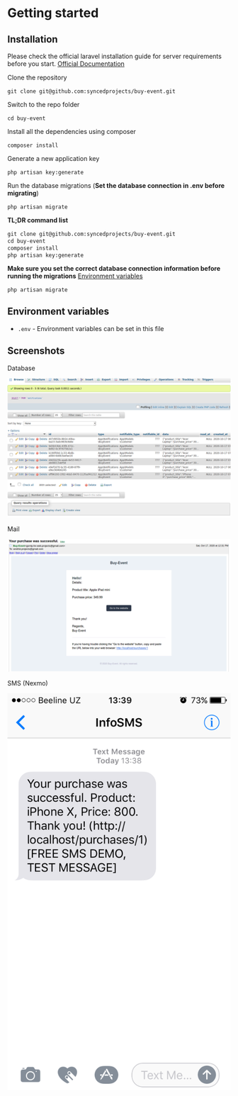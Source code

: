 # Getting started

## Installation

Please check the official laravel installation guide for server requirements before you start. [Official Documentation](https://laravel.com/docs/7.x/installation#installation)

Clone the repository

    git clone git@github.com:syncedprojects/buy-event.git

Switch to the repo folder

    cd buy-event

Install all the dependencies using composer

    composer install

Generate a new application key

    php artisan key:generate

Run the database migrations (**Set the database connection in .env before migrating**)

    php artisan migrate

**TL;DR command list**

    git clone git@github.com:syncedprojects/buy-event.git
    cd buy-event
    composer install
    php artisan key:generate
    
**Make sure you set the correct database connection information before running the migrations** [Environment variables](#environment-variables)

    php artisan migrate

## Environment variables

- `.env` - Environment variables can be set in this file

## Screenshots

Database

![Screenshot](screenshots/database-notification.png)

Mail

![Screenshot](screenshots/mail-notification.png)

SMS (Nexmo)

![Screenshot](screenshots/sms-notification.png)